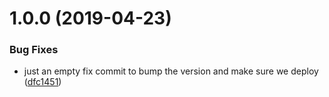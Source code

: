 # 1.0.0 (2019-04-23)


### Bug Fixes

* just an empty fix commit to bump the version and make sure we deploy ([dfc1451](https://github.com/mysterycommand/blockpaint/commit/dfc1451))
